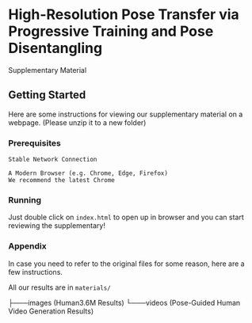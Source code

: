 # High-Resolution Pose Transfer via Progressive Training and Pose Disentangling
Supplementary Material

## Getting Started

Here are some instructions for viewing our supplementary material on a webpage. (Please unzip it to a new folder)

### Prerequisites

```
Stable Network Connection
```
```
A Modern Browser (e.g. Chrome, Edge, Firefox)
We recommend the latest Chrome
```

### Running
Just double click on ```index.html``` to open up in browser and you can start reviewing the supplementary!

### Appendix
In case you need to refer to the original files for some reason, here are a few instructions.

All our results are in ```materials/```

├───images (Human3.6M Results)
└───videos (Pose-Guided Human Video Generation Results)

